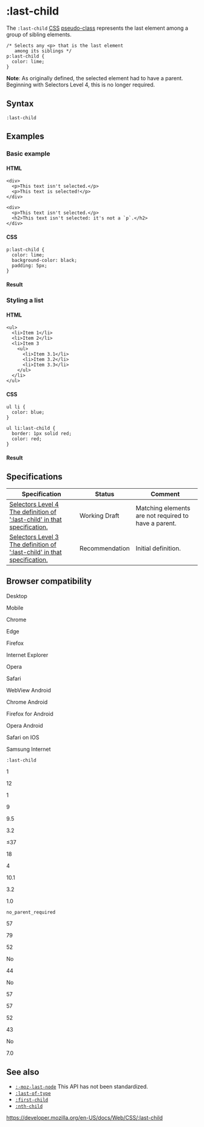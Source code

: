 # :last-child

The `:last-child` [CSS](https://developer.mozilla.org/en-US/docs/Web/CSS) [pseudo-class](pseudo-classes) represents the last element among a group of sibling elements.

    /* Selects any <p> that is the last element
       among its siblings */
    p:last-child {
      color: lime;
    }

**Note**: As originally defined, the selected element had to have a parent. Beginning with Selectors Level 4, this is no longer required.

## Syntax

    :last-child

## Examples

### Basic example

#### HTML

    <div>
      <p>This text isn't selected.</p>
      <p>This text is selected!</p>
    </div>

    <div>
      <p>This text isn't selected.</p>
      <h2>This text isn't selected: it's not a `p`.</h2>
    </div>

#### CSS

    p:last-child {
      color: lime;
      background-color: black;
      padding: 5px;
    }

#### Result

### Styling a list

#### HTML

    <ul>
      <li>Item 1</li>
      <li>Item 2</li>
      <li>Item 3
        <ul>
          <li>Item 3.1</li>
          <li>Item 3.2</li>
          <li>Item 3.3</li>
        </ul>
      </li>
    </ul>

#### CSS

    ul li {
      color: blue;
    }

    ul li:last-child {
      border: 1px solid red;
      color: red;
    }

#### Result

## Specifications

<table><thead><tr class="header"><th>Specification</th><th>Status</th><th>Comment</th></tr></thead><tbody><tr class="odd"><td><a href="https://drafts.csswg.org/selectors-4/#the-last-child-pseudo">Selectors Level 4<br />
<span class="small">The definition of ':last-child' in that specification.</span></a></td><td><span class="spec-wd">Working Draft</span></td><td>Matching elements are not required to have a parent.</td></tr><tr class="even"><td><a href="https://drafts.csswg.org/selectors-3/#last-child-pseudo">Selectors Level 3<br />
<span class="small">The definition of ':last-child' in that specification.</span></a></td><td><span class="spec-rec">Recommendation</span></td><td>Initial definition.</td></tr></tbody></table>

## Browser compatibility

Desktop

Mobile

Chrome

Edge

Firefox

Internet Explorer

Opera

Safari

WebView Android

Chrome Android

Firefox for Android

Opera Android

Safari on IOS

Samsung Internet

`:last-child`

1

12

1

9

9.5

3.2

≤37

18

4

10.1

3.2

1.0

`no_parent_required`

57

79

52

No

44

No

57

57

52

43

No

7.0

## See also

- [`:-moz-last-node`](:-moz-last-node) <span class="icon non-standard" viewbox="0 0 100 100" xmlns="http://www.w3.org/2000/svg" role="img"> This API has not been standardized. </span>
- [`:last-of-type`](:last-of-type)
- [`:first-child`](:first-child)
- [`:nth-child`](:nth-child)

<a href="https://developer.mozilla.org/en-US/docs/Web/CSS/:last-child" class="_attribution-link">https://developer.mozilla.org/en-US/docs/Web/CSS/:last-child</a>
